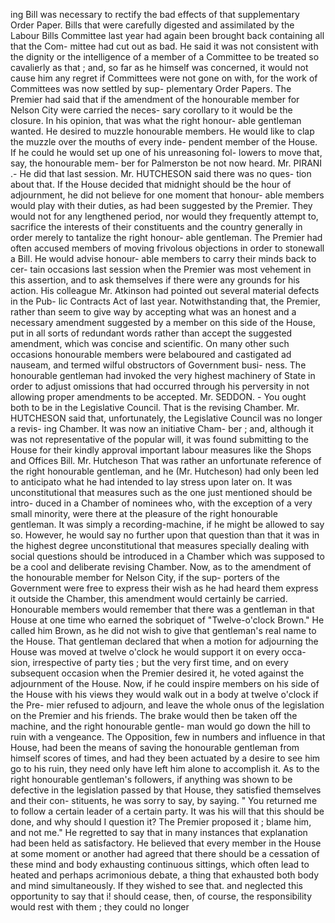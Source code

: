 ing Bill was necessary to rectify the bad effects of that supplementary Order Paper. Bills that were carefully digested and assimilated by the Labour Bills Committee last year had again been brought back containing all that the Com- mittee had cut out as bad. He said it was not consistent with the dignity or the intelligence of a member of a Committee to be treated so cavalierly as that ; and, so far as he himself was concerned, it would not cause him any regret if Committees were not gone on with, for the work of Committees was now settled by sup- plementary Order Papers. The Premier had said that if the amendment of the honourable member for Nelson City were carried the neces- sary corollary to it would be the closure. In his opinion, that was what the right honour- able gentleman wanted. He desired to muzzle honourable members. He would like to clap the muzzle over the mouths of every inde- pendent member of the House. If he could he would set up one of his unreasoning fol- lowers to move that, say, the honourable mem- ber for Palmerston be not now heard. Mr. PIRANI .- He did that last session. Mr. HUTCHESON said there was no ques- tion about that. If the House decided that midnight should be the hour of adjournment, he did not believe for one moment that honour- able members would play with their duties, as had been suggested by the Premier. They would not for any lengthened period, nor would they frequently attempt to, sacrifice the interests of their constituents and the country generally in order merely to tantalize the right honour- able gentleman. The Premier had often accused members of moving frivolous objections in order to stonewall a Bill. He would advise honour- able members to carry their minds back to cer- tain occasions last session when the Premier was most vehement in this assertion, and to ask themselves if there were any grounds for his action. His colleague Mr. Atkinson had pointed out several material defects in the Pub- lic Contracts Act of last year. Notwithstanding that, the Premier, rather than seem to give way by accepting what was an honest and a necessary amendment suggested by a member on this side of the House, put in all sorts of redundant words rather than accept the suggested amendment, which was concise and scientific. On many other such occasions honourable members were belaboured and castigated ad nauseam, and termed wilful obstructors of Government busi- ness. The honourable gentleman had invoked the very highest machinery of State in order to adjust omissions that had occurred through his perversity in not allowing proper amendments to be accepted. Mr. SEDDON. - You ought both to be in the Legislative Council. That is the revising Chamber. Mr. HUTCHESON said that, unfortunately, the Legislative Council was no longer a revis- ing Chamber. It was now an initiative Cham- ber ; and, although it was not representative of the popular will, it was found submitting to the House for their kindly approval important labour measures like the Shops and Offices Bill. Mr. Hutcheson That was rather an unfortunate reference of the right honourable gentleman, and he (Mr. Hutcheson) had only been led to anticipato what he had intended to lay stress upon later on. It was unconstitutional that measures such as the one just mentioned should be intro- duced in a Chamber of nominees who, with the exception of a very small minority, were there at the pleasure of the right honourable gentleman. It was simply a recording-machine, if he might be allowed to say so. However, he would say no further upon that question than that it was in the highest degree unconstitutional that measures specially dealing with social questions should be introduced in a Chamber which was supposed to be a cool and deliberate revising Chamber. Now, as to the amendment of the honourable member for Nelson City, if the sup- porters of the Government were free to express their wish as he had heard them express it outside the Chamber, this amendment would certainly be carried. Honourable members would remember that there was a gentleman in that House at one time who earned the sobriquet of "Twelve-o'clock Brown." He called him Brown, as he did not wish to give that gentleman's real name to the House. That gentleman declared that when a motion for adjourning the House was moved at twelve o'clock he would support it on every occa- sion, irrespective of party ties ; but the very first time, and on every subsequent occasion when the Premier desired it, he voted against the adjournment of the House. Now, if he could inspire members on his side of the House with his views they would walk out in a body at twelve o'clock if the Pre- mier refused to adjourn, and leave the whole onus of the legislation on the Premier and his friends. The brake would then be taken off the machine, and the right honourable gentle- man would go down the hill to ruin with a vengeance. The Opposition, few in numbers and influence in that House, had been the means of saving the honourable gentleman from himself scores of times, and had they been actuated by a desire to see him go to his ruin, they need only have left him alone to accomplish it. As to the right honourable gentleman's followers, if anything was shown to be defective in the legislation passed by that House, they satisfied themselves and their con- stituents, he was sorry to say, by saying. " You returned me to follow a certain leader of a certain party. It was his will that this should be done, and why should I question it? The Premier proposed it ; blame him, and not me." He regretted to say that in many instances that explanation had been held as satisfactory. He believed that every member in the House at some moment or another had agreed that there should be a cessation of these mind and body exhausting continuous sittings, which often lead to heated and perhaps acrimonious debate, a thing that exhausted both body and mind simultaneously. If they wished to see that. and neglected this opportunity to say that i! should cease, then, of course, the responsibility would rest with them ; they could no longer 
